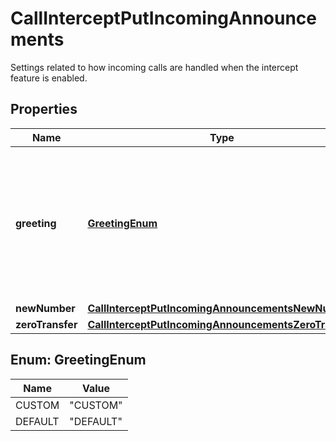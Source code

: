 <!--  Copyright 2025 Cisco Systems Inc.

Permission is hereby granted, free of charge, to any person obtaining a copy
of this software and associated documentation files (the "Software"), to deal
in the Software without restriction, including without limitation the rights
to use, copy, modify, merge, publish, distribute, sublicense, and/or sell
copies of the Software, and to permit persons to whom the Software is
furnished to do so, subject to the following conditions:

The above copyright notice and this permission notice shall be included in
all copies or substantial portions of the Software.

THE SOFTWARE IS PROVIDED "AS IS", WITHOUT WARRANTY OF ANY KIND, EXPRESS OR
IMPLIED, INCLUDING BUT NOT LIMITED TO THE WARRANTIES OF MERCHANTABILITY,
FITNESS FOR A PARTICULAR PURPOSE AND NONINFRINGEMENT. IN NO EVENT SHALL THE
AUTHORS OR COPYRIGHT HOLDERS BE LIABLE FOR ANY CLAIM, DAMAGES OR OTHER
LIABILITY, WHETHER IN AN ACTION OF CONTRACT, TORT OR OTHERWISE, ARISING FROM,
OUT OF OR IN CONNECTION WITH THE SOFTWARE OR THE USE OR OTHER DEALINGS IN
THE SOFTWARE.-->


# CallInterceptPutIncomingAnnouncements

Settings related to how incoming calls are handled when the intercept feature is enabled.

## Properties

| Name | Type | Description | Notes |
|------------ | ------------- | ------------- | -------------|
|**greeting** | [**GreetingEnum**](#GreetingEnum) | &#x60;DEFAULT&#x60; indicates that a system default message will be placed when incoming calls are intercepted. |  [optional] |
|**newNumber** | [**CallInterceptPutIncomingAnnouncementsNewNumber**](CallInterceptPutIncomingAnnouncementsNewNumber.md) |  |  [optional] |
|**zeroTransfer** | [**CallInterceptPutIncomingAnnouncementsZeroTransfer**](CallInterceptPutIncomingAnnouncementsZeroTransfer.md) |  |  [optional] |



## Enum: GreetingEnum

| Name | Value |
|---- | -----|
| CUSTOM | &quot;CUSTOM&quot; |
| DEFAULT | &quot;DEFAULT&quot; |




